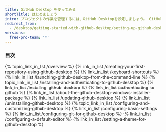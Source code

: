 ```yaml
---
title: GitHub Desktop を使ってみる
shortTitle: はじめましょう
intro: プロジェクトの作業を管理するには、GitHub Desktopを設定しましょう。 GitHub.com、またはGitHub Enterprise Serverに認証して、アプリケーションの最新アップデートの取得、および設定の確認ができます。
redirect_from:
  - /desktop/getting-started-with-github-desktop/setting-up-github-desktop/
versions:
  free-pro-team: '*'
---
```



### 目次

{% topic_link_in_list /overview %}
    {% link_in_list /creating-your-first-repository-using-github-desktop %}
    {% link_in_list /keyboard-shortcuts %}
    {% link_in_list /launching-github-desktop-from-the-command-line %}
{% topic_link_in_list /installing-and-authenticating-to-github-desktop %}
    {% link_in_list /installing-github-desktop %}
    {% link_in_list /authenticating-to-github %}
    {% link_in_list /about-the-github-desktop-windows-installer-package %}
    {% link_in_list /updating-github-desktop %}
    {% link_in_list /uninstalling-github-desktop %}
{% topic_link_in_list /configuring-and-customizing-github-desktop %}
    {% link_in_list /configuring-basic-settings %}
    {% link_in_list /configuring-git-for-github-desktop %}
    {% link_in_list /configuring-a-default-editor %}
    {% link_in_list /setting-a-theme-for-github-desktop %}

